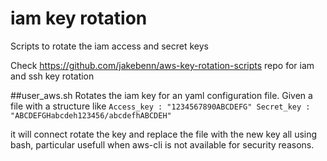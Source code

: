 # iam key rotation

Scripts to rotate the iam access and secret keys

Check https://github.com/jakebenn/aws-key-rotation-scripts repo for iam and ssh key rotation

##user_aws.sh
Rotates the iam key for an yaml configuration file.
Given a file with a structure like 
``
Access_key : "1234567890ABCDEFG"
Secret_key : "ABCDEFGHabcdeh123456/abcdefhABCDEH"
``

it will connect rotate the key and replace the file with the new key all using bash, particular usefull when aws-cli is not available for security reasons.

